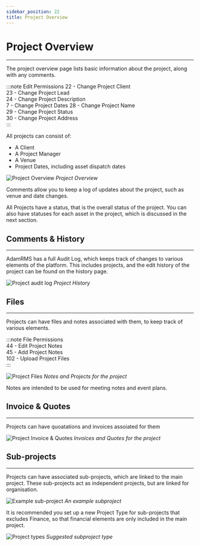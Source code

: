 ```yaml
---
sidebar_position: 22
title: Project Overview
---
```


# Project Overview
---

The project overview page lists basic information about the project, along with any comments.

:::note Edit Permissions
22 - Change Project Client  
23 - Change Project Lead  
24 - Change Project Description  
7 - Change Project Dates
28 - Change Project Name  
29 - Change Project Status  
30 - Change Project Address  
:::

All projects can consist of:
- A Client
- A Project Manager
- A Venue
- Project Dates, including asset dispatch dates

![Project Overview](/img/tutorial/projects/projects-overview.png)
*Project Overview*

Comments allow you to keep a log of updates about the project, such as venue and date  changes.

All Projects have a status, that is the overall status of the project. You can also have statuses for each asset in the project, which is discussed in the next section.

## Comments & History
---

AdamRMS has a full Audit Log, which keeps track of changes to various elements of the platform. This includes projects, and the edit history of the project can be found on the history page.

![Project audit log](/img/tutorial/projects/projects-audit.png)
*Project History*

## Files
---
Projects can have files and notes associated with them, to keep track of various elements.

:::note File Permissions  
44 - Edit Project Notes  
45 - Add Project Notes  
102 - Upload Project Files  
:::

![Project Files](/img/tutorial/projects/projects-files.png)
*Notes and Projects for the project*

Notes are intended to be used for meeting notes and event plans.

## Invoice & Quotes
---
Projects can have quoatations and invoices assoiated for them



![Project Invoice & Quotes](/img/tutorial/projects/projects-invoice.png)
*Invoices and Quotes for the project*


## Sub-projects
---
Projects can have associated sub-projects, which are linked to the main project. These sub-projects act as independent projects, but are linked for organisation.

![Example sub-project](/img/tutorial/projects/projects-subproject.png)
*An example subproject*

It is recommended you set up a new Project Type for sub-projects that excludes Finance, so that financial elements are only included in the main project.

![Project types](/img/tutorial/projects/projects-subprojects-type.png)
*Suggested subproject type*
